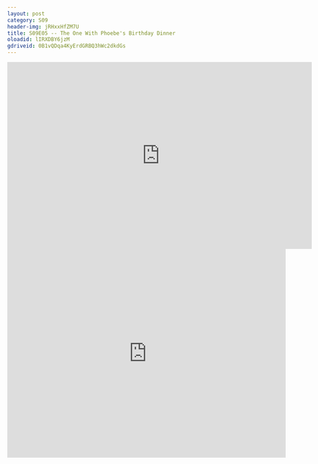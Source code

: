 ```yaml
---
layout: post 
category: S09 
header-img: jRHxxHfZM7U 
title: S09E05 -- The One With Phoebe's Birthday Dinner 
oloadid: lIRXDBY6jzM 
gdriveid: 0B1vQDqa4KyErdGRBQ3hWc2dkdGs 
--- 
```

<!--more--> 
<iframe src='https://openload.co/embed/lIRXDBY6jzM/' width='700' height='430' frameborder='0' scrolling='no' allowfullscreen='allowfullscreen'></iframe> 
<iframe src='https://drive.google.com/file/d/0B1vQDqa4KyErdGRBQ3hWc2dkdGs/preview' width='640' height='480' frameborder='0' scrolling='no' allowfullscreen='allowfullscreen'></iframe> 